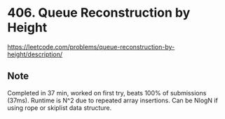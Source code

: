 # 406. Queue Reconstruction by Height

https://leetcode.com/problems/queue-reconstruction-by-height/description/

## Note

Completed in 37 min, worked on first try, beats 100% of submissions (37ms).
Runtime is N^2 due to repeated array insertions.
Can be NlogN if using rope or skiplist data structure.
